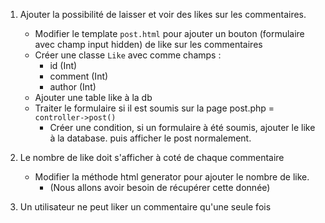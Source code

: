 1. Ajouter la possibilité de laisser et voir des likes sur les commentaires.
    - Modifier le template `post.html` pour ajouter un bouton (formulaire avec champ input hidden) de like sur les commentaires
    - Créer une classe `Like` avec comme champs :
        - id (Int)
        - comment (Int)
        - author (Int)
    - Ajouter une table like à la db
    - Traiter le formulaire si il est soumis sur la page post.php = `controller->post()`
        - Créer une condition, si un formulaire à été soumis, ajouter le like à la database. puis afficher le post normalement.

2. Le nombre de like doit s'afficher à coté de chaque commentaire
   - Modifier la méthode html generator pour ajouter le nombre de like. 
     - (Nous allons avoir besoin de récupérer cette donnée)

3. Un utilisateur ne peut liker un commentaire qu'une seule fois